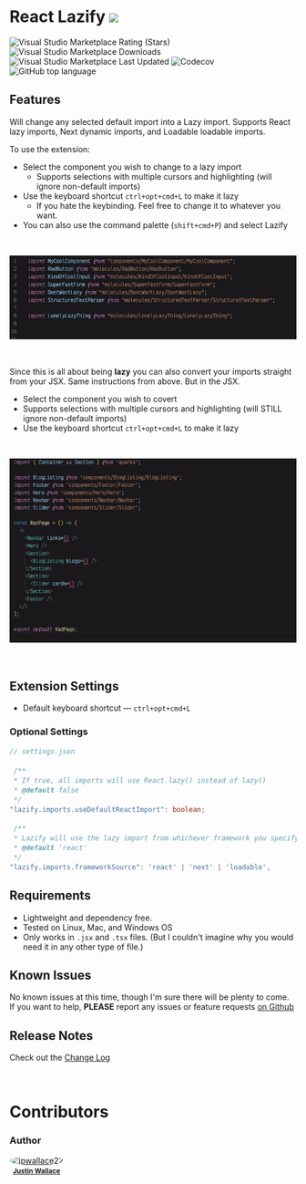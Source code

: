 # **React Lazify** <image src="https://raw.githubusercontent.com/jpwallace22/react-lazify/main/src/assets/react-lazy.png" width="50px">

![Visual Studio Marketplace Rating (Stars)](https://img.shields.io/visual-studio-marketplace/stars/jpwallace22.react-lazify?color=007173)
![Visual Studio Marketplace Downloads](https://img.shields.io/visual-studio-marketplace/d/jpwallace22.react-lazify?color=007173)
![Visual Studio Marketplace Last Updated](https://img.shields.io/visual-studio-marketplace/last-updated/jpwallace22.react-lazify?color=007173)
![Codecov](https://img.shields.io/codecov/c/github/jpwallace22/react-lazify?color=007173)
![GitHub top language](https://img.shields.io/github/languages/top/jpwallace22/react-lazify?color=007173)

## **Features**

Will change any selected default import into a Lazy import. Supports React lazy imports, Next dynamic imports, and Loadable loadable imports.

To use the extension:

- Select the component you wish to change to a lazy import
  - Supports selections with multiple cursors and highlighting (will ignore non-default imports)
- Use the keyboard shortcut `ctrl+opt+cmd+L` to make it lazy
  - If you hate the keybinding. Feel free to change it to whatever you want.
- You can also use the command palette (`shift+cmd+P`) and select Lazify

<br>

![Demo](https://raw.githubusercontent.com/jpwallace22/react-lazify/main/src/assets/new_demo.gif)

<br>

Since this is all about being **lazy** you can also convert your imports straight from your JSX. Same instructions from above. But in the JSX.

- Select the component you wish to covert
- Supports selections with multiple cursors and highlighting (will STILL ignore non-default imports)
- Use the keyboard shortcut `ctrl+opt+cmd+L` to make it lazy

<br>

![Demo](https://raw.githubusercontent.com/jpwallace22/react-lazify/main/src/assets/jsx_demo.gif)

<br>

## **Extension Settings**

- Default keyboard shortcut — `ctrl+opt+cmd+L`

### Optional Settings

```ts
// settings.json

 /**
 * If true, all imports will use React.lazy() instead of lazy()
 * @default false
 */
"lazify.imports.useDefaultReactImport": boolean;

 /**
 * Lazify will use the lazy import from whichever framework you specify
 * @default 'react'
 */
"lazify.imports.frameworkSource": 'react' | 'next' | 'loadable',
```

## **Requirements**

- Lightweight and dependency free.
- Tested on Linux, Mac, and Windows OS
- Only works in `.jsx` and `.tsx` files. (But I couldn't imagine why you would need it in any other type of file.)

## **Known Issues**

No known issues at this time, though I'm sure there will be plenty to come. If you want to help, **PLEASE** report any issues or feature requests [on Github](https://github.com/jpwallace22/react-lazify/issues)

## **Release Notes**

Check out the [Change Log](CHANGELOG.md)

<br>

# **Contributors**

### Author

<a href="https://github.com/jpwallace22" style="display: inline-block; text-align: center;">
   <img src="https://avatars.githubusercontent.com/u/93415734?v=4" width="150;" style="border-radius: 50%;" alt="jpwallace22"/>
   <br />
   <small><b>Justin Wallace</b></small>
</a>
